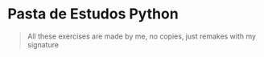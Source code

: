 # Pasta de Estudos Python
> All these exercises are made by me, no copies, just remakes with my signature 
